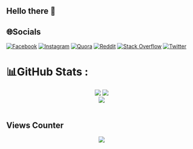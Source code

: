 ## Hello there 👋

## 🌐Socials
[![Facebook](https://img.shields.io/badge/Facebook-%231877F2.svg?logo=Facebook&logoColor=white)](https://facebook.com/FauzilElAdhim) 
[![Instagram](https://img.shields.io/badge/Instagram-%23E4405F.svg?logo=Instagram&logoColor=white)](https://instagram.com/fauziladhim.care) 
[![Quora](https://img.shields.io/badge/Quora-%23B92B27.svg?logo=Quora&logoColor=white)](https://quora.com/profile/Fauzil-El-Adhim) 
[![Reddit](https://img.shields.io/badge/Reddit-%23FF4500.svg?logo=Reddit&logoColor=white)](https://reddit.com/user/Nouzaria) 
[![Stack Overflow](https://img.shields.io/badge/-Stackoverflow-FE7A16?logo=stack-overflow&logoColor=white)](https://stackoverflow.com/users/28708423/nouzaria) 
[![Twitter](https://img.shields.io/badge/X-%23000000.svg?logo=X&logoColor=white)](https://x.com/FauzilEl) 

# 📊GitHub Stats :
<div align="center">
  <img src="https://github-readme-streak-stats.herokuapp.com/?user=Nouzaria&theme=radical&hide_border=false" />
  <img src="https://github-readme-stats.vercel.app/api/top-langs/?username=Nouzaria&theme=radical&hide_border=false&include_all_commits=false&count_private=false&layout=compact" /><br/>
  <img src="https://github-profile-trophy.vercel.app/?username=nouzaria&theme=radical" />
</div><br/>

## Views Counter
<div align="center">
  <a href="https://count.getloli.com/"><img src="https://count.getloli.com/@:Nouzaria?name=%3ANouzaria&theme=booru-lewd&padding=7&offset=0&align=top&scale=1&pixelated=1&darkmode=auto"/></a><br/>
</div>

<!--
**Nouzaria/Nouzaria** is a ✨ _special_ ✨ repository because its `README.md` (this file) appears on your GitHub profile.

Here are some ideas to get you started:

- 🔭 I’m currently working on ...
- 🌱 I’m currently learning ...
- 👯 I’m looking to collaborate on ...
- 🤔 I’m looking for help with ...
- 💬 Ask me about ...
- 📫 How to reach me: ...
- 😄 Pronouns: ...
- ⚡ Fun fact: ...
-->
